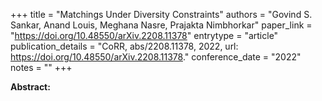+++
title = "Matchings Under Diversity Constraints"
authors = "Govind S. Sankar, Anand Louis, Meghana Nasre, Prajakta Nimbhorkar"
paper_link = "https://doi.org/10.48550/arXiv.2208.11378"
entrytype = "article"
publication_details = "CoRR, abs/2208.11378, 2022, url: <a href='https://doi.org/10.48550/arXiv.2208.11378' target='_blank'>https://doi.org/10.48550/arXiv.2208.11378</a>."
conference_date = "2022"
notes = ""
+++

<b>Abstract:</b>
